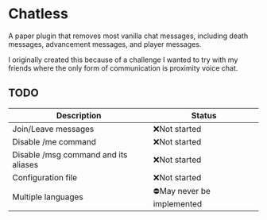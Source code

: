 # Chatless

A paper plugin that removes most vanilla chat messages, including death messages, advancement messages, and player messages.

I originally created this because of a challenge I wanted to try with my friends where the only form of communication is proximity voice chat.

## TODO


|Description|Status|
|-----|-----|
|Join/Leave messages|❌Not started|
|Disable /me command|❌Not started|
|Disable /msg command and its aliases|❌Not started|
|Configuration file|❌Not started|
|Multiple languages|⛔️May never be implemented|
